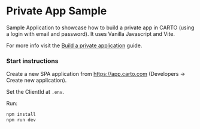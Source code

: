 # Private App Sample

Sample Application to showcase how to build a private app in CARTO (using a login with email and password). It uses Vanilla Javascript and Vite.

For more info visit the [Build a private application](https://docs.carto.com/carto-for-developers/overview) guide. 

### Start instructions

Create a new SPA application from https://app.carto.com (Developers -> Create new application).

Set the ClientId at `.env`.

Run:

```bash 
npm install
npm run dev
```
